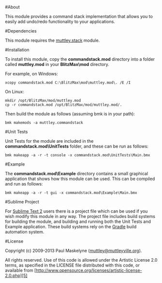 #About

This module provides a command stack implementation that allows you to easily
add undo/redo functionality to your applications.

#Dependencies

This module requires the [muttley.stack][1] module.

#Installation

To install this module, copy the **commandstack.mod** directory into a folder
called **muttley.mod** in your **BlitzMax\mod** directory.

For example, on Windows:

	xcopy commandstack.mod C:\BlitzMax\mod\muttley.mod\. /E /I

On Linux:

	mkdir /opt/BlitzMax/mod/muttley.mod
	cp -r commandstack.mod /opt/BlitzMax/mod/muttley.mod/.

Then build the module as follows (assuming bmk is in your path):

	bmk makemods -a muttley.commandstack

#Unit Tests

Unit Tests for the module are included in the **commandstack.mod\UnitTests**
folder, and these can be run as follows:

	bmk makeapp -a -r -t console -x commandstack.mod\UnitTests\Main.bmx

#Example

The **commandstack.mod\Example** directory contains a small graphical
application that shows how this module can be used.  This can be compiled
and run as follows:

	bmk makeapp -a -r -t gui -x commandstack.mod\Example\Main.bmx

#Sublime Project

For [Sublime Text 2][2] users there is a project file which can be used
if you wish modify this module in any way.  The project file includes
build systems for building the module, and building and running both
the Unit Tests and Example application.  These build systems rely on
the [Gradle][3] build automation system.

#License

Copyright (c) 2009-2013 Paul Maskelyne ([muttley@muttleyville.org][4]).

All rights reserved. Use of this code is allowed under the
Artistic License 2.0 terms, as specified in the LICENSE file
distributed with this code, or available from
[http://www.opensource.org/licenses/artistic-license-2.0.php][5]

[1]: https://bitbucket.org/muttley/muttley.stack
[2]: http://www.sublimetext.com/
[3]: http://www.gradle.org/
[4]: mailto:muttley@muttleyville.org
[5]: http://www.opensource.org/licenses/artistic-license-2.0.php

